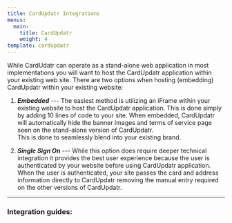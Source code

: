 ```yaml
---
title: CardUpdatr Integrations
menus:
  main:
    title: CardUpdatr
    weight: 4
template: cardupdatr
---
```

While CardUdatr can operate as a stand-alone web application in most implementations you will want 
to host the CardUpdatr application within your existing web site. There are two options when 
hosting (embedding) CardUpdatr within your existing website:

1.	***Embedded*** --- The easiest method is utilizing an iFrame within your existing website to host 
the CardUpdatr application.  This is done simply by adding 10 lines of code to your site. When embedded, CardUpdatr 
will automatically hide the banner images and terms of service page seen on the stand-alone version of CardUpdatr.  
This is done to seamlessly blend into your existing brand.

2.	***Single Sign On*** --- While this option does require deeper technical integration it provides the best user 
experience because the user is authenticated by your website before using CardUpdatr application. When the user 
is authenticated, your site passes the card and address information directly to CardUpdatr removing the manual 
entry required on the other versions of CardUpdatr.


***

### Integration guides:

